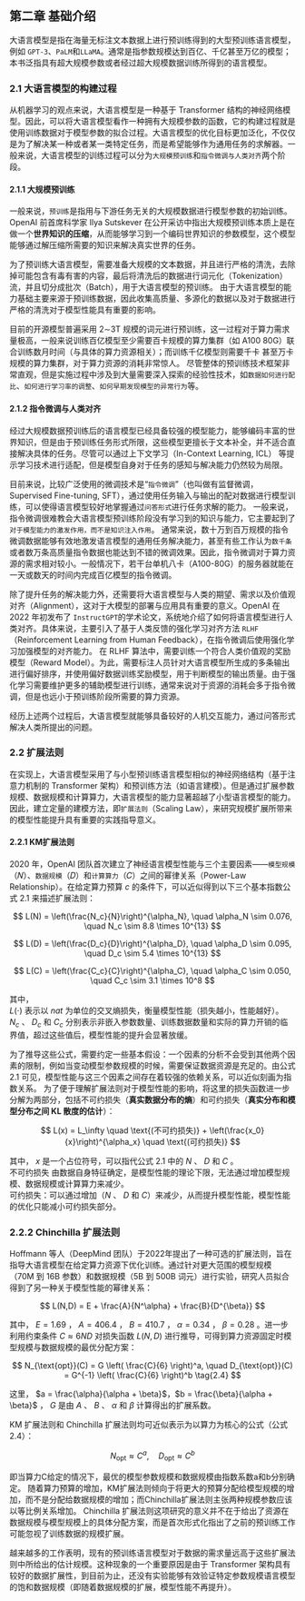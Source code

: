 ## 第二章 基础介绍

大语言模型是指在海量无标注文本数据上进行预训练得到的大型预训练语言模型，例如 `GPT-3`、`PaLM`和`LLaMA`。通常是指参数规模达到百亿、千亿甚至万亿的模型；本书泛指具有超大规模参数或者经过超大规模数据训练所得到的语言模型。

### 2.1 大语言模型的构建过程

从机器学习的观点来说，大语言模型是一种基于 Transformer 结构的神经网络模型。因此，可以将大语言模型看作一种拥有大规模参数的函数，它的构建过程就是使用训练数据对于模型参数的拟合过程。大语言模型的优化目标更加泛化，不仅仅是为了解决某一种或者某一类特定任务，而是希望能够作为通用任务的求解器。一般来说，大语言模型的训练过程可以分为`大规模预训练`和`指令微调与人类对齐`两个阶段。

#### 2.1.1 大规模预训练

一般来说，`预训练`是指用与下游任务无关的大规模数据进行模型参数的初始训练。 OpenAI 前首席科学家 Ilya Sutskever 在公开采访中指出大规模预训练本质上是在做一个**世界知识的压缩**，从而能够学习到一个编码世界知识的参数模型，这个模型能够通过解压缩所需要的知识来解决真实世界的任务。

为了预训练大语言模型，需要准备大规模的文本数据，并且进行严格的清洗，去除掉可能包含有毒有害的内容，最后将清洗后的数据进行词元化（Tokenization）流，并且切分成批次（Batch），用于大语言模型的预训练。 由于大语言模型的能力基础主要来源于预训练数据，因此收集高质量、多源化的数据以及对于数据进行严格的清洗对于模型性能具有重要的影响。

目前的开源模型普遍采用 2∼3T 规模的词元进行预训练，这一过程对于算力需求量极高，一般来说训练百亿模型至少需要百卡规模的算力集群（如 A100 80G）联合训练数月时间（与具体的算力资源相关）；而训练千亿模型则需要千卡 甚至万卡规模的算力集群，对于算力资源的消耗非常惊人。 尽管整体的预训练技术框架非常直观，但是实施过程中涉及到大量需要深入探索的经验性技术，如`数据如何进行配比`、`如何进行学习率的调整`、`如何早期发现模型的异常行为`等。

#### 2.1.2 指令微调与人类对齐

经过大规模数据预训练后的语言模型已经具备较强的模型能力，能够编码丰富的世界知识，但是由于预训练任务形式所限，这些模型更擅长于文本补全，并不适合直接解决具体的任务。尽管可以通过上下文学习（In-Context Learning, ICL） 等提示学习技术进行适配，但是模型自身对于任务的感知与解决能力仍然较为局限。

目前来说，比较广泛使用的微调技术是“`指令微调`”（也叫做有监督微调，Supervised Fine-tuning, SFT），通过使用任务输入与输出的配对数据进行模型训练，可以使得语言模型较好地掌握通过`问答形式`进行任务求解的能力。 一般来说，指令微调很难教会大语言模型预训练阶段没有学习到的知识与能力，它主要起到了`对于模型能力的激发作用，而不是知识注入作用`。 通常来说，数十万到百万规模的指令微调数据能够有效地激发语言模型的通用任务解决能力，甚至有些工作认为`数千条`或者数万条高质量指令数据也能达到不错的微调效果。因此，指令微调对于算力资源的需求相对较小。一般情况下，若干台单机八卡（A100-80G）的服务器就能在一天或数天的时间内完成百亿模型的指令微调。

除了提升任务的解决能力外，还需要将大语言模型与人类的期望、需求以及价值观对齐（Alignment），这对于大模型的部署与应用具有重要的意义。OpenAI 在 2022 年初发布了 `InstructGPT`的学术论文，系统地介绍了如何将语言模型进行人类对齐。具体来说，主要引入了基于人类反馈的强化学习对齐方法 `RLHF`（Reinforcement Learning from Human Feedback），在指令微调后使用强化学习加强模型的对齐能力。 在 RLHF 算法中，需要训练一个符合人类价值观的奖励模型（Reward Model）。为此，需要标注人员针对大语言模型所生成的多条输出进行偏好排序，并使用偏好数据训练奖励模型，用于判断模型的输出质量。由于强化学习需要维护更多的辅助模型进行训练，通常来说对于资源的消耗会多于指令微调，但是也远小于预训练阶段所需要的算力资源。

经历上述两个过程后，大语言模型就能够具备较好的人机交互能力，通过问答形式解决人类所提出的问题。


### 2.2 扩展法则

在实现上，大语言模型采用了与小型预训练语言模型相似的神经网络结构（基于注意力机制的 Transformer 架构）和预训练方法（如语言建模）。但是通过扩展参数规模、数据规模和计算算力，大语言模型的能力显著超越了小型语言模型的能力。因此，建立定量的建模方法，即`扩展法则`（Scaling Law），来研究规模扩展所带来的模型性能提升具有重要的实践指导意义。

#### 2.2.1 KM扩展法则
2020 年，OpenAI 团队首次建立了神经语言模型性能与三个主要因素——`模型规模`（𝑁）、`数据规模`（𝐷）和`计算算力`（𝐶）之间的幂律关系（Power-Law Relationship）。在给定算力预算 $c$ 的条件下，可以近似得到以下三个基本指数公式 2.1 来描述扩展法则：
 
$$
L(N) = \left(\frac{N_c}{N}\right)^{\alpha_N}, \quad \alpha_N \sim 0.076, \quad N_c \sim 8.8 \times 10^{13} 
$$
 
$$
L(D) = \left(\frac{D_c}{D}\right)^{\alpha_D}, \quad \alpha_D \sim 0.095, \quad D_c \sim 5.4 \times 10^{13} 
$$
 
$$
L(C) = \left(\frac{C_c}{C}\right)^{\alpha_C}, \quad \alpha_C \sim 0.050, \quad C_c \sim 3.1 \times 10^8
$$

其中，<br> 
$L(\cdot)$ 表示以 $nat$ 为单位的交叉熵损失，衡量模型性能（损失越小，性能越好）。<br>
$N_c$ 、 $D_c$ 和 $C_c$ 分别表示非嵌入参数数量、训练数据数量和实际的算力开销的临界值，超过这些值后，模型性能的提升会显著放缓。

为了推导这些公式，需要约定一些基本假设：一个因素的分析不会受到其他两个因素的限制，例如当变动模型参数规模的时候，需要保证数据资源是充足的。由公式 2.1 可见，模型性能与这三个因素之间存在着较强的依赖关系，可以近似刻画为指数关系。 为了便于理解扩展法则对于模型性能的影响，将这里的损失函数进一步分解为两部分，包括不可约损失（**真实数据分布的熵**）和可约损失（**真实分布和模型分布之间 KL 散度的估计**）：
 
$$
L(x) = L_\infty \quad \text{(不可约损失)} + \left(\frac{x_0}{x}\right)^{\alpha_x} \quad \text{(可约损失)}
$$
 
其中， $x$ 是一个占位符号，可以指代公式 2.1 中的 $N$ 、 $D$ 和 $C$ 。<br>
不可约损失 由数据自身特征确定，是模型性能的理论下限，无法通过增加模型规模、数据规模或计算算力来减少。<br>
可约损失：可以通过增加（$N$ 、 $D$ 和 $C$）来减少，从而提升模型性能，模型性能的优化只能减小可约损失部分。


### 2.2.2 Chinchilla 扩展法则  
Hoffmann 等人（DeepMind 团队）于2022年提出了一种可选的扩展法则，旨在指导大语言模型在给定算力资源下优化训练。通过针对更大范围的模型规模（70M 到 16B 参数）和数据规模（5B 到 500B 词元）进行实验，研究人员拟合得到了另一种关于模型性能的幂律关系：
 
$$  
L(N,D) = E + \frac{A}{N^\alpha} + \frac{B}{D^{\beta}}  
$$  
 
其中， $E=1.69$ ， $A=406.4$ ， $B=410.7$ ， $\alpha=0.34$ ， $\beta=0.28$ 。进一步利用约束条件 $C \approx 6ND$ 对损失函数 $L(N,D)$ 进行推导，可得到算力资源固定时模型规模与数据规模的最优分配方案：
 
$$
N_{\text{opt}}(C) = G \left( \frac{C}{6} \right)^a, \quad D_{\text{opt}}(C) = G^{-1} \left( \frac{C}{6} \right)^b \tag{2.4}  
$$  
 
这里， $a = \frac{\alpha}{\alpha + \beta}$，$b = \frac{\beta}{\alpha + \beta}$ ， $G$ 是由 $A$ 、 $B$ 、 $\alpha$ 和 $\beta$ 计算得出的扩展系数。
 
KM 扩展法则和 Chinchilla 扩展法则均可近似表示为以算力为核心的公式（公式 2.4）：  
 
$$  
N_{\text{opt}} \approx C^a, \quad D_{\text{opt}} \approx C^b  
$$  
 
即当算力C给定的情况下，最优的模型参数规模和数据规模由指数系数a和b分别确定。 随着算力预算的增加，KM扩展法则倾向于将更大的预算分配给模型规模的增加，而不是分配给数据规模的增加；而Chinchilla扩展法则主张两种规模参数应该以等比例关系增加。 Chinchilla 扩展法则这项研究的意义并不在于给出了资源在数据规模与模型规模上的具体分配方案，而是首次形式化指出了之前的预训练工作可能忽视了训练数据的规模扩展。

越来越多的工作表明，现有的预训练语言模型对于数据的需求量远高于这些扩展法则中所给出的估计规模。这种现象的一个重要原因是由于 Transformer 架构具有较好的数据扩展性，到目前为止，还没有实验能够有效验证特定参数规模语言模型的饱和数据规模（即随着数据规模的扩展，模型性能不再提升）。

















